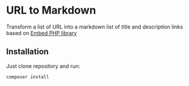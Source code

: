 # URL to Markdown

Transform a list of URL into a markdown list of title and description links based on [Embed PHP library](https://github.com/oscarotero/Embed)

## Installation

Just clone repository and run:

```
composer install
```
